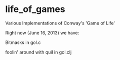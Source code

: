 life_of_games
=============

Various Implementations of Conway's 'Game of Life'

Right now (June 16, 2013) we have:

Bitmasks in gol.c

foolin' around with quil in gol.clj
